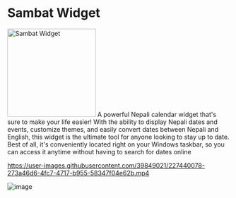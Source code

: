 # Sambat Widget
<img src="https://user-images.githubusercontent.com/39849021/232072162-b765a5de-a75e-42c8-908f-af13bbe7c94b.png" alt="Sambat Widget" width="200"/>
A powerful Nepali calendar widget that's sure to make your life easier! With the ability to display Nepali dates and events, customize themes, and easily convert dates between Nepali and English, this widget is the ultimate tool for anyone looking to stay up to date. Best of all, it's conveniently located right on your Windows taskbar, so you can access it anytime without having to search for dates online


https://user-images.githubusercontent.com/39849021/227440078-273a46d6-4fc7-4717-b955-58347f04e62b.mp4



![image](https://user-images.githubusercontent.com/39849021/227438666-bde511ae-6134-4b8a-a513-9da6eb6ba7a5.png)
